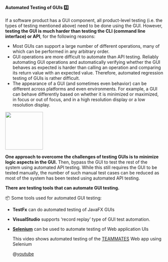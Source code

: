 <link rel="stylesheet" href="{{baseUrl}}/css/textbook.css">

<div class="website-content">

<div id="title">

#### Automated Testing of GUIs :two:

</div>

<div id="body">

If a software product has a GUI component, all product-level testing (i.e. the types of testing mentioned above) need to be done using the GUI. However, **testing the GUI is much harder than testing the CLI (command line interface) or API**, for the following reasons:

* Most GUIs can support a large number of different operations, many of which can be performed in any arbitrary order.
* GUI operations are more difficult to automate than API testing. Reliably automating GUI operations and automatically verifying whether the GUI behaves as expected is harder than calling an operation and comparing its return value with an expected value. Therefore, automated regression testing of GUIs is rather difficult. 
* The appearance of a GUI (and sometimes even behavior) can be different across platforms and even environments. For example, a GUI can behave differently based on whether it is minimized or maximized, in focus or out of focus, and in a high resolution display or a low resolution display.

<img src="{{baseUrl}}/testing/testAutomation/testingGuis/images/diagram.png" height="120" />
<p/>

**One approach to overcome the challenges of testing GUIs is to minimize logic aspects in the GUI.** Then, bypass the GUI to test the rest of the system using automated API testing. While this still requires the GUI to be tested manually, the number of such manual test cases can be reduced as most of the system has been tested using automated API testing.

**There are testing tools that can automate GUI testing.** 

<tip-box> 

:package: Some tools used for automated GUI testing:
* **TestFx** can do automated testing of JavaFX GUIs<br>
* **VisualStudio** supports ‘record replay’ type of GUI test automation.
* [**Selenium**](http://seleniumhq.org/) can be used to automate testing of Web application UIs<br>

  <panel type="seamless" header=":tv: demo video of autoamted testing of a Web application">
  
  This video shows automated testing of the [TEAMMATES](http://github.com/teammates/teammates) Web app using Selenium
  
  @[youtube](ihst69Zq1xM)
  
  </panel>


</tip-box>

</div>

<div id="extras">

<include src="exercises.md" />

</div>

</div>
